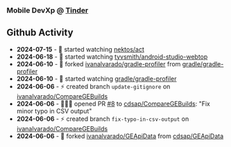### Mobile DevXp @ [Tinder](https://medium.com/tinder)

## Github Activity
- **2024-07-15** - 👀 started watching [nektos/act](https://github.com/nektos/act)
- **2024-06-18** - 👀 started watching [tyvsmith/android-studio-webtop](https://github.com/tyvsmith/android-studio-webtop)
- **2024-06-10** - 🔱 forked [ivanalvarado/gradle-profiler](https://github.com/ivanalvarado/gradle-profiler) from [gradle/gradle-profiler](https://github.com/gradle/gradle-profiler)
- **2024-06-10** - 👀 started watching [gradle/gradle-profiler](https://github.com/gradle/gradle-profiler)
- **2024-06-06** - ⚡️ created branch `update-gitignore` on [ivanalvarado/CompareGEBuilds](https://github.com/ivanalvarado/CompareGEBuilds)
- **2024-06-06** - 🧑🏻‍💻 opened PR [#8](https://github.com/cdsap/CompareGEBuilds/pull/8) to [cdsap/CompareGEBuilds](https://github.com/cdsap/CompareGEBuilds): "Fix minor typo in CSV output"
- **2024-06-06** - ⚡️ created branch `fix-typo-in-csv-output` on [ivanalvarado/CompareGEBuilds](https://github.com/ivanalvarado/CompareGEBuilds)
- **2024-06-06** - 🔱 forked [ivanalvarado/GEApiData](https://github.com/ivanalvarado/GEApiData) from [cdsap/GEApiData](https://github.com/cdsap/GEApiData)